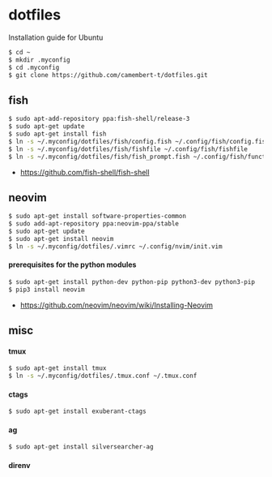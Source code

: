 # dotfiles
Installation guide for Ubuntu

```sh
$ cd ~
$ mkdir .myconfig
$ cd .myconfig
$ git clone https://github.com/camembert-t/dotfiles.git
```


## fish

```sh
$ sudo apt-add-repository ppa:fish-shell/release-3
$ sudo apt-get update
$ sudo apt-get install fish
$ ln -s ~/.myconfig/dotfiles/fish/config.fish ~/.config/fish/config.fish
$ ln -s ~/.myconfig/dotfiles/fish/fishfile ~/.config/fish/fishfile
$ ln -s ~/.myconfig/dotfiles/fish/fish_prompt.fish ~/.config/fish/functions/fish_prompt.fish
```
- https://github.com/fish-shell/fish-shell


## neovim

```sh
$ sudo apt-get install software-properties-common
$ sudo add-apt-repository ppa:neovim-ppa/stable
$ sudo apt-get update
$ sudo apt-get install neovim
$ ln -s ~/.myconfig/dotfiles/.vimrc ~/.config/nvim/init.vim
```

#### prerequisites for the python modules

```sh
$ sudo apt-get install python-dev python-pip python3-dev python3-pip
$ pip3 install neovim
```

- https://github.com/neovim/neovim/wiki/Installing-Neovim


## misc

#### tmux

```sh
$ sudo apt-get install tmux
$ ln -s ~/.myconfig/dotfiles/.tmux.conf ~/.tmux.conf
```

#### ctags

```sh
$ sudo apt-get install exuberant-ctags
```

#### ag

```sh
$ sudo apt-get install silversearcher-ag
```

#### direnv

